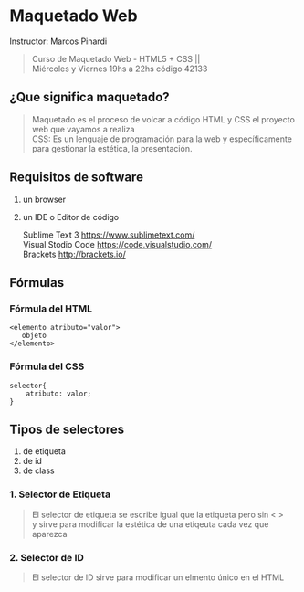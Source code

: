 # Maquetado Web
Instructor: Marcos Pinardi 
> Curso de Maquetado Web - HTML5 + CSS ||   
> Miércoles y Viernes 19hs a 22hs código 42133 

## ¿Que significa maquetado?

> Maquetado es el proceso de volcar 
> a código HTML y CSS el proyecto web que vayamos a realiza  
> CSS: Es un lenguaje de programación para la web y específicamente para 
> gestionar la estética, la presentación.

## Requisitos de software

 1. un browser    
 2. un IDE o Editor de código    
 
    Sublime Text 3 https://www.sublimetext.com/   
    Visual Stodio Code https://code.visualstudio.com/  
    Brackets http://brackets.io/  
    
## Fórmulas  

### Fórmula del HTML

    <elemento atributo="valor">    
       objeto   
    </elemento>
    
### Fórmula del CSS

    selector{
        atributo: valor;
    }
    
## Tipos de selectores

  1. de etiqueta
  2. de id
  3. de class    
  
### 1. Selector de Etiqueta
>El selector de etiqueta se escribe igual que la etiqueta
>pero sin < >   
>y sirve para modificar la estética de una etiqeuta
>cada vez que aparezca
 
### 2. Selector de ID
> El selector de ID sirve para modificar un elmento único en el HTML
> 